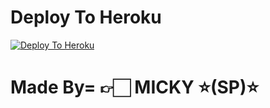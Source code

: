 # Deploy To Heroku

[![Deploy To Heroku](https://www.herokucdn.com/deploy/button.svg)](https://heroku.com/deploy?template=https://github.com/Rohanthakur360/New_Txt_Random)

# Made By= 👉🏻 MICKY ⭐(SP)⭐

